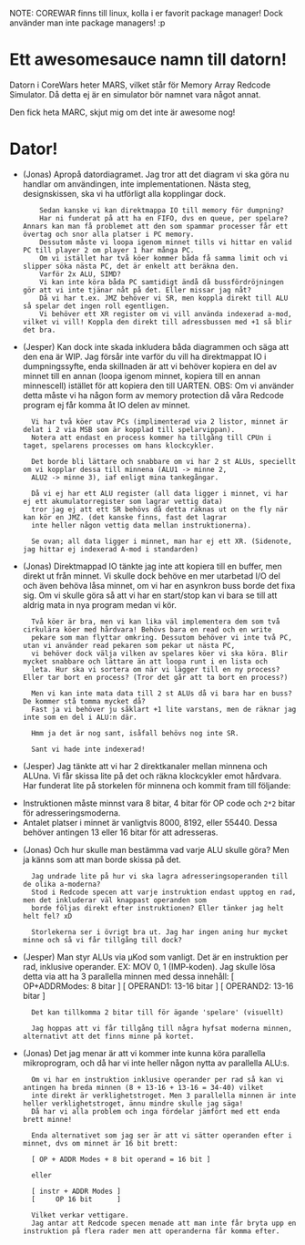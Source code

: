 NOTE: COREWAR finns till linux, kolla i er favorit package manager!
      Dock använder man inte package managers! :p

# Ett awesomesauce namn till datorn!

Datorn i CoreWars heter MARS, vilket står för Memory Array Redcode Simulator.
Då detta ej är en simulator bör namnet vara något annat.

Den fick heta MARC, skjut mig om det inte är awesome nog!

# Dator!

- (Jonas) Apropå datordiagramet.
          Jag tror att det diagram vi ska göra nu handlar om användingen, inte implementationen.
          Nästa steg, designskissen, ska vi ha utförligt alla kopplingar dock.

          Sedan kanske vi kan direktmappa IO till memory för dumpning?
          Har ni funderat på att ha en FIFO, dvs en queue, per spelare? Annars kan man få problemet att den som spammar processer får ett övertag och snor alla platser i PC memory.
          Dessutom måste vi loopa igenom minnet tills vi hittar en valid PC till player 2 om player 1 har många PC.
          Om vi istället har två köer kommer båda få samma limit och vi slipper söka nästa PC, det är enkelt att beräkna den.
          Varför 2x ALU, SIMD?
          Vi kan inte köra båda PC samtidigt ändå då bussfördröjningen gör att vi inte tjänar nåt på det. Eller missar jag nåt?
          Då vi har t.ex. JMZ behöver vi SR, men koppla direkt till ALU så spelar det ingen roll egentligen.
          Vi behöver ett XR register om vi vill använda indexerad a-mod, vilket vi vill! Koppla den direkt till adressbussen med +1 så blir det bra.

- (Jesper) Kan dock inte skada inkludera båda diagrammen och säga att den ena är WIP.
        Jag försår inte varför du vill ha direktmappat IO i dumpningssyfte, enda skillnaden är att vi behöver kopiera
        en del av minnet till en annan (loopa igenom minnet, kopiera till en annan  minnescell)
        istället för att kopiera den till UARTEN. OBS: Om vi använder detta måste vi ha
        någon form av memory protection då våra Redcode program ej får komma åt IO delen av minnet.

        Vi har två köer utav PCs (implimenterad via 2 listor, minnet är delat i 2 via MSB som är kopplad till spelarvippan).
        Notera att endast en process kommer ha tillgång till CPUn i taget, spelarens processes om hans klockcykler.

        Det borde bli lättare och snabbare om vi har 2 st ALUs, speciellt om vi kopplar dessa till minnena (ALU1 -> minne 2,
        ALU2 -> minne 3), iaf enligt mina tankegångar.

        Då vi ej har ett ALU register (all data ligger i minnet, vi har ej ett akumulatorregister som lagrar vettig data)
        tror jag ej att ett SR behövs då detta räknas ut on the fly när kan kör en JMZ. (det kanske finns, fast det lagrar
        inte heller någon vettig data mellan instruktionerna).

        Se ovan; all data ligger i minnet, man har ej ett XR. (Sidenote, jag hittar ej indexerad A-mod i standarden)

- (Jonas)
        Direktmappad IO tänkte jag inte att kopiera till en buffer, men direkt ut från minnet.
        Vi skulle dock behöve en mer utarbetad I/O del och även behöva låsa minnet, om vi har en asynkron buss borde det fixa sig.
        Om vi skulle göra så att vi har en start/stop kan vi bara se till att aldrig mata in nya program medan vi kör.

        Två köer är bra, men vi kan lika väl implementera dem som två cirkulära köer med hårdvara! Behövs bara en read och en write
        pekare som man flyttar omkring. Dessutom behöver vi inte två PC, utan vi använder read pekaren som pekar ut nästa PC,
        vi behöver dock välja vilken av spelares köer vi ska köra. Blir mycket snabbare och lättare än att loopa runt i en lista och
        leta. Hur ska vi sortera om när vi lägger till en ny process? Eller tar bort en process? (Tror det går att ta bort en process?)

        Men vi kan inte mata data till 2 st ALUs då vi bara har en buss? De kommer stå tomma mycket då?
        Fast ja vi behöver ju såklart +1 lite varstans, men de räknar jag inte som en del i ALU:n där.

        Hmm ja det är nog sant, isåfall behövs nog inte SR.

        Sant vi hade inte indexerad!

- (Jesper) Jag tänkte att vi har 2 direktkanaler mellan minnena och ALUna. Vi får skissa lite på det och räkna klockcykler emot hårdvara.
        Har funderat lite på storkelen för minnena och kommit fram till följande:
 * Instruktionen måste minnst vara 8 bitar, 4 bitar för OP code och `2*2` bitar för adresseringsmoderna.
 * Antalet platser i minnet är vanligtvis 8000, 8192, eller 55440. Dessa behöver antingen 13 eller 16 bitar för att adresseras.

- (Jonas)
        Och hur skulle man bestämma vad varje ALU skulle göra? Men ja känns som att man borde skissa på det.

        Jag undrade lite på hur vi ska lagra adresseringsoperanden till de olika a-moderna?
        Stod i Redcode specen att varje instruktion endast upptog en rad, men det inkluderar väl knappast operanden som
        borde följas direkt efter instruktionen? Eller tänker jag helt helt fel? xD

        Storlekerna ser i övrigt bra ut. Jag har ingen aning hur mycket minne och så vi får tillgång till dock?

- (Jesper)
        Man styr ALUs via µKod som vanligt. Det är en instruktion per rad, inklusive operander.
        EX: MOV 0, 1 (IMP-koden).
        Jag skulle lösa detta via att ha 3 parallella minnen med dessa innehåll:
        [ OP+ADDRModes: 8 bitar ] [ OPERAND1: 13-16 bitar ] [ OPERAND2: 13-16 bitar ]

        Det kan tillkomma 2 bitar till för ägande 'spelare' (visuellt)

        Jag hoppas att vi får tillgång till några hyfsat moderna minnen, alternativt att det finns minne på kortet.

- (Jonas)
        Det jag menar är att vi kommer inte kunna köra parallella mikroprogram, och då har vi inte heller någon nytta av parallella ALU:s.

        Om vi har en instruktion inklusive operander per rad så kan vi antingen ha breda minnen (8 + 13-16 + 13-16 = 34-40) vilket
        inte direkt är verklighetstroget. Men 3 parallella minnen är inte heller verklighetstroget, ännu mindre skulle jag säga!
        Då har vi alla problem och inga fördelar jämfört med ett enda brett minne!

        Enda alternativet som jag ser är att vi sätter operanden efter i minnet, dvs om minnet är 16 bit brett:

        [ OP + ADDR Modes + 8 bit operand = 16 bit ]

        eller

        [ instr + ADDR Modes ]
        [     OP 16 bit      ]

        Vilket verkar vettigare.
        Jag antar att Redcode specen menade att man inte får bryta upp en instruktion på flera rader men att operanderna får komma efter.

